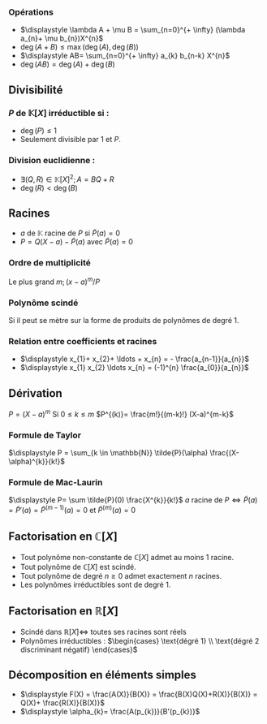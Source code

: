 ### Opérations 
- $\displaystyle \lambda A + \mu B = \sum_{n=0}^{+ \infty} (\lambda a_{n}+ \mu b_{n})X^{n}$ 
- $\deg(A+B)\leq \max(\deg(A), \deg(B))$ 
- $\displaystyle AB= \sum_{n=0}^{+ \infty} a_{k} b_{n-k} X^{n}$ 
- $\deg(AB)=\deg(A)+\deg(B)$

## Divisibilité 
### $P$ de $\mathbb{K}[X]$ irréductible si :
 - $\deg(P) \leq 1$
 - Seulement divisible par $1$ et $P$.
### Division euclidienne :
- $\exists (Q,R) \in \mathbb{K}[X]^{2} ; A=BQ+R$
- $\deg(R)<\deg(B)$ 

## Racines
- $a$ de $\mathbb{K}$ racine de $P$ si $\tilde{P}(a)=0$ 
- $P=Q(X-a)-\tilde{P}(a)$ avec $\tilde{P}(a)=0$ 
### Ordre de multiplicité
Le plus grand $m ; (x-a)^{m} / P$ 
### Polynôme scindé
Si il peut se mètre sur la forme de produits de polynômes de degré $1$. 
### Relation entre coefficients et racines 
- $\displaystyle x_{1}+ x_{2}+ \ldots + x_{n} = - \frac{a_{n-1}}{a_{n}}$ 
- $\displaystyle x_{1} x_{2} \ldots x_{n} = (-1)^{n} \frac{a_{0}}{a_{n}}$ 

## Dérivation 
$P=(X-a)^{m}$ 
Si $0 \leq k \leq m$   $P^{(k)}= \frac{m!}{(m-k)!} (X-a)^{m-k}$ 
### Formule de Taylor 
$\displaystyle P = \sum_{k \in \mathbb{N}} \tilde{P}(\alpha) \frac{(X- \alpha)^{k}}{k!}$  
### Formule de Mac-Laurin 
$\displaystyle P= \sum \tilde{P}(0) \frac{X^{k}}{k!}$ 
$a$ racine de $P \Leftrightarrow \tilde{P}(a)=\tilde{P}'(a) = \tilde{P}^{(m-1)}(a)=0$   et  $\tilde{P}^{(m)}(a)=0$ 

## Factorisation en $\mathbb{C}[X]$
- Tout polynôme non-constante de $\mathbb{C}[X]$ admet au moins 1 racine.
- Tout polynôme de $\mathbb{C}[X]$ est scindé.
- Tout polynôme de degré $n \geq 0$ admet exactement $n$ racines.
- Les polynômes irréductibles sont de degré 1. 

## Factorisation en $\mathbb{R}[X]$ 
- Scindé dans $\mathbb{R}[X] \Leftrightarrow$ toutes ses racines sont réels 
- Polynômes irréductibles : $\begin{cases} \text{dégré 1} \\ \text{dégré 2 discriminant négatif} \end{cases}$ 

## Décomposition en éléments simples
- $\displaystyle F(X) = \frac{A(X)}{B(X)} = \frac{B(X)Q(X)+R(X)}{B(X)} = Q(X)+ \frac{R(X)}{B(X)}$ 
- $\displaystyle \alpha_{k}= \frac{A(p_{k})}{B'(p_{k})}$ 